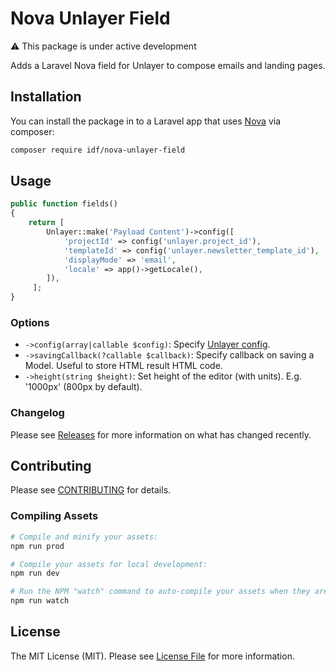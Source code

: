 # Nova Unlayer Field

⚠️ This package is under active development

<!--[![Latest Stable Version](https://poser.pugx.org/idf/nova-unlayer-field/v/stable)](https://packagist.org/packages/idf/nova-unlayer-field)-->
<!--[![Total Downloads](https://poser.pugx.org/idf/nova-unlayer-field/downloads)](https://packagist.org/packages/idf/nova-unlayer-field)-->

Adds a Laravel Nova field for Unlayer to compose emails and landing pages.

## Installation

You can install the package in to a Laravel app that uses [Nova](https://nova.laravel.com) via composer:

```bash
composer require idf/nova-unlayer-field
```

## Usage

```php
public function fields()
{
    return [ 
        Unlayer::make('Payload Content')->config([
            'projectId' => config('unlayer.project_id'),
            'templateId' => config('unlayer.newsletter_template_id'),
            'displayMode' => 'email',
            'locale' => app()->getLocale(),
        ]),
     ];
}
```

### Options
 - `->config(array|callable $config)`: Specify [Unlayer config](https://docs.unlayer.com/docs/getting-started#section-configuration-options).
 - `->savingCallback(?callable $callback)`: Specify callback on saving a Model. Useful to store HTML result HTML code.
 - `->height(string $height)`: Set height of the editor (with units). E.g. '1000px' (800px by default).


### Changelog

Please see [Releases](https://github.com/InteractionDesignFoundation/nova-unlayer-field/releases) for more information on what has changed recently.

## Contributing

Please see [CONTRIBUTING](CONTRIBUTING.md) for details.

### Compiling Assets

```bash
# Compile and minify your assets:
npm run prod

# Compile your assets for local development:
npm run dev

# Run the NPM "watch" command to auto-compile your assets when they are changed:
npm run watch
```

## License

The MIT License (MIT). Please see [License File](LICENSE) for more information.
